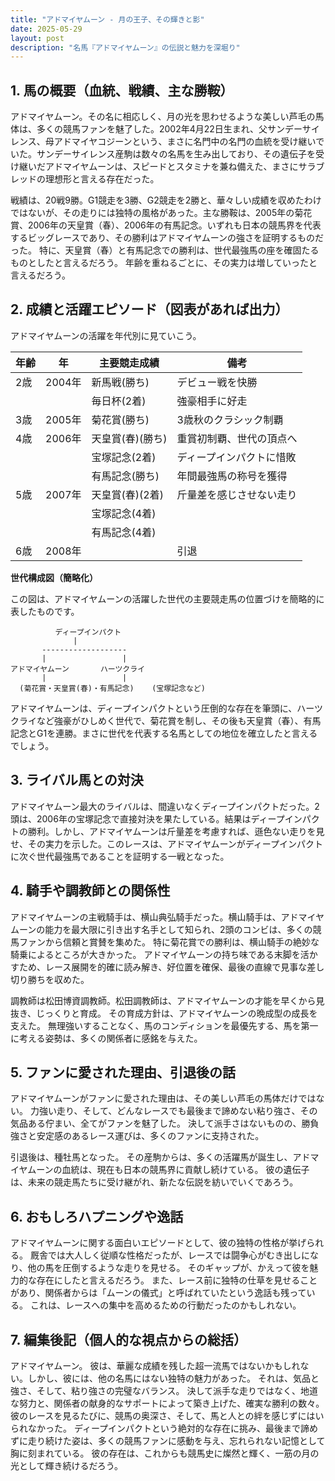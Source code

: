 ```yaml
---
title: "アドマイヤムーン - 月の王子、その輝きと影"
date: 2025-05-29
layout: post
description: "名馬『アドマイヤムーン』の伝説と魅力を深堀り"
---
```


## 1. 馬の概要（血統、戦績、主な勝鞍）

アドマイヤムーン。その名に相応しく、月の光を思わせるような美しい芦毛の馬体は、多くの競馬ファンを魅了した。2002年4月22日生まれ、父サンデーサイレンス、母アドマイヤコジーンという、まさに名門中の名門の血統を受け継いでいた。サンデーサイレンス産駒は数々の名馬を生み出しており、その遺伝子を受け継いだアドマイヤムーンは、スピードとスタミナを兼ね備えた、まさにサラブレッドの理想形と言える存在だった。

戦績は、20戦9勝。G1競走を3勝、G2競走を2勝と、華々しい成績を収めたわけではないが、その走りには独特の風格があった。主な勝鞍は、2005年の菊花賞、2006年の天皇賞（春）、2006年の有馬記念。いずれも日本の競馬界を代表するビッグレースであり、その勝利はアドマイヤムーンの強さを証明するものだった。  特に、天皇賞（春）と有馬記念での勝利は、世代最強馬の座を確固たるものとしたと言えるだろう。  年齢を重ねるごとに、その実力は増していったと言えるだろう。


## 2. 成績と活躍エピソード（図表があれば出力）

アドマイヤムーンの活躍を年代別に見ていこう。

| 年齢 | 年 | 主要競走成績 | 備考 |
|---|---|---|---|
| 2歳 | 2004年 | 新馬戦(勝ち) | デビュー戦を快勝 |
|  |  | 毎日杯(2着) | 強豪相手に好走 |
| 3歳 | 2005年 | 菊花賞(勝ち) | 3歳秋のクラシック制覇 |
| 4歳 | 2006年 | 天皇賞(春)(勝ち) | 重賞初制覇、世代の頂点へ |
|  |  | 宝塚記念(2着) | ディープインパクトに惜敗 |
|  |  | 有馬記念(勝ち) | 年間最強馬の称号を獲得 |
| 5歳 | 2007年 | 天皇賞(春)(2着) | 斤量差を感じさせない走り |
|  |  | 宝塚記念(4着) |  |
|  |  | 有馬記念(4着) |  |
| 6歳 | 2008年 |  |  引退 |


**世代構成図（簡略化）**

この図は、アドマイヤムーンの活躍した世代の主要競走馬の位置づけを簡略的に表したものです。

```
          ディープインパクト
              |
       -------------------
       |                 |
アドマイヤムーン       ハーツクライ
       |                 |
  (菊花賞・天皇賞(春)・有馬記念)    (宝塚記念など)
```

アドマイヤムーンは、ディープインパクトという圧倒的な存在を筆頭に、ハーツクライなど強豪がひしめく世代で、菊花賞を制し、その後も天皇賞（春）、有馬記念とG1を連勝。まさに世代を代表する名馬としての地位を確立したと言えるでしょう。


## 3. ライバル馬との対決

アドマイヤムーン最大のライバルは、間違いなくディープインパクトだった。2頭は、2006年の宝塚記念で直接対決を果たしている。結果はディープインパクトの勝利。しかし、アドマイヤムーンは斤量差を考慮すれば、遜色ない走りを見せ、その実力を示した。このレースは、アドマイヤムーンがディープインパクトに次ぐ世代最強馬であることを証明する一戦となった。


## 4. 騎手や調教師との関係性

アドマイヤムーンの主戦騎手は、横山典弘騎手だった。横山騎手は、アドマイヤムーンの能力を最大限に引き出す名手として知られ、2頭のコンビは、多くの競馬ファンから信頼と賞賛を集めた。  特に菊花賞での勝利は、横山騎手の絶妙な騎乗によるところが大きかった。  アドマイヤムーンの持ち味である末脚を活かすため、レース展開を的確に読み解き、好位置を確保、最後の直線で見事な差し切り勝ちを収めた。

調教師は松田博資調教師。松田調教師は、アドマイヤムーンの才能を早くから見抜き、じっくりと育成。  その育成方針は、アドマイヤムーンの晩成型の成長を支えた。  無理強いすることなく、馬のコンディションを最優先する、馬を第一に考える姿勢は、多くの関係者に感銘を与えた。


## 5. ファンに愛された理由、引退後の話

アドマイヤムーンがファンに愛された理由は、その美しい芦毛の馬体だけではない。  力強い走り、そして、どんなレースでも最後まで諦めない粘り強さ、その気品ある佇まい、全てがファンを魅了した。  決して派手さはないものの、勝負強さと安定感のあるレース運びは、多くのファンに支持された。

引退後は、種牡馬となった。  その産駒からは、多くの活躍馬が誕生し、アドマイヤムーンの血統は、現在も日本の競馬界に貢献し続けている。  彼の遺伝子は、未来の競走馬たちに受け継がれ、新たな伝説を紡いでいくであろう。


## 6. おもしろハプニングや逸話

アドマイヤムーンに関する面白いエピソードとして、彼の独特の性格が挙げられる。  厩舎では大人しく従順な性格だったが、レースでは闘争心がむき出しになり、他の馬を圧倒するような走りを見せる。  そのギャップが、かえって彼を魅力的な存在にしたと言えるだろう。  また、レース前に独特の仕草を見せることがあり、関係者からは「ムーンの儀式」と呼ばれていたという逸話も残っている。  これは、レースへの集中を高めるための行動だったのかもしれない。


## 7. 編集後記（個人的な視点からの総括）

アドマイヤムーン。  彼は、華麗な成績を残した超一流馬ではないかもしれない。しかし、彼には、他の名馬にはない独特の魅力があった。  それは、気品と強さ、そして、粘り強さの完璧なバランス。  決して派手な走りではなく、地道な努力と、関係者の献身的なサポートによって築き上げた、確実な勝利の数々。  彼のレースを見るたびに、競馬の奥深さ、そして、馬と人との絆を感じずにはいられなかった。  ディープインパクトという絶対的な存在に挑み、最後まで諦めずに走り続けた姿は、多くの競馬ファンに感動を与え、忘れられない記憶として胸に刻まれている。  彼の存在は、これからも競馬史に燦然と輝く、一筋の月の光として輝き続けるだろう。
